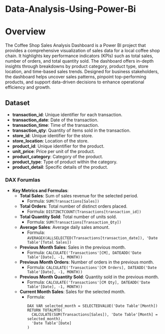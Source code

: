 # Data-Analysis-Using-Power-Bi

# Overview
The Coffee Shop Sales Analysis Dashboard is a Power BI project that provides a comprehensive visualization of sales data for a local coffee shop chain. It highlights key performance indicators (KPIs) such as total sales, number of orders, and total quantity sold. The dashboard offers in-depth insights through breakdowns by product category, product type, store location, and time-based sales trends. Designed for business stakeholders, the dashboard helps uncover sales patterns, pinpoint top-performing products, and support data-driven decisions to enhance operational efficiency and growth.

## Dataset
- **transaction_id**: Unique identifier for each transaction.
- **transaction_date**: Date of the transaction.
- **transaction_time**: Time of the transaction.
- **transaction_qty**: Quantity of items sold in the transaction.
- **store_id**: Unique identifier for the store.
- **store_location**: Location of the store.
- **product_id**: Unique identifier for the product.
- **unit_price**: Price per unit of the product.
- **product_category**: Category of the product.
- **product_type**: Type of product within the category.
- **product_detail**: Specific details of the product.




### DAX Forumlas
- **Key Metrics and Formulas**:
  - **Total Sales**: Sum of sales revenue for the selected period.
    - Formula: `SUM(Transactions[Sales])`
  - **Total Orders**: Total number of distinct orders placed.
    - Formula: `DISTINCTCOUNT(Transactions[transaction_id])`
  - **Total Quantity Sold**: Total number of units sold.
    - Formula: `SUM(Transactions[Transaction_Qty])`
  - **Average Sales**: Average daily sales amount.
    - Formula: `AVERAGEX(ALLSELECTED(Transactions[transaction_date]), 'Date Table'[Total Sales])`
  - **Previous Month Sales**: Sales in the previous month.
    - Formula: `CALCULATE('Transactions'[CM], DATEADD('Date Table'[Date], -1, MONTH))`
  - **Previous Month Orders**: Number of orders in the previous month.
    - Formula: `CALCULATE('Transactions'[CM Orders], DATEADD('Date Table'[Date], -1, MONTH))`
  - **Previous Month Quantity Sold**: Quantity sold in the previous month.
    - Formula: `CALCULATE('Transactions'[CM Qty], DATEADD('Date Table'[Date], -1, MONTH))`
  - **Current Month Sales**: Sales for the selected month.
    - Formula: 
      ```
      DAX VAR selected_month = SELECTEDVALUE('Date Table'[Month])
      RETURN TOTALMTD(
        CALCULATE(SUM(Transactions[Sales]), 'Date Table'[Month] = selected_month),
        'Date Table'[Date]
      )
      ```
